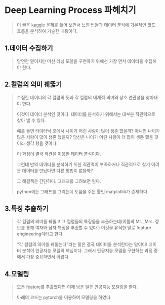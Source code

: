 # Deep Learning Process 파헤치기

> 이 글은 kaggle 문제를 풀어 보면서 느낀 팁들과 데이터 분석에 기본적인 코드 흐름을 분석하여 기술한 내용이다.



## 1.데이터 수집하기

> 당연한 말이지만 머신 러닝 모델을 구현하기 위해선 가장 먼저 데이터를 수집해야 한다.



## 2.컬럼의 의미 꿰뚫기



> 수집한 데이터의 각 컬럼의 뜻과 각 컬럼의 내제적 의미와 상호 연관성을 찾아내야 한다.
>
> 이것이 데이터 분석인 것이다. 데이터를 분석하기 위해서는 대부분 직관력으로 찾아 낼 수 있다.
>
> 예를 들면 타이타닉 호에서 나이가 어린 사람이 많이 생존 했을까?  아니면 나이가 많은 사람이 많이 생존 했을까?  당신은 나이가 어린 사람이 더 많이 생존 했을 것이라 생각 했을 것이다. 
>
> 이 과정이 결국 직관을 이용한 데이터 분석이다. 
>
> 그런데 만약 데이터를 분석하기 위한 직관력이 부족하거나 직관적으로 찾기 어려운 데이터를 만났다면 다른 방법이 없을까? 
>
> 그 해결책은 간단하다. 그래프를 그려보면 된다. 
>
> python에는 그래프를 그리는데 도움을 주는 툴인 matplotlib가 존재하다



## 3.특징 추출하기

> 각 컬럼의 의미를 꿰뚫고 그 컬럼들의 특징들을 추출하는데(이름의  Mr.  ,Mrs.  정보를 통해 여자와 남자 특징을 추출할 수 있다 ) 이것을 유식한 말로 feature engineering이라고 한다.
>
> "각 컬럼의 의미를 꿰뚫는다"라는 말은 결국 데이터를 분석한다는 말이다!  데이터 분석이 인공지능 모델의 핵심이다. 그래서 인공지능 모델을 구현하는 과정 중에서 가장 중요하면서 어렵다.



## 4.모델링

>  모든 feature를 추출했다면 이제 남은 일은 인공지능 모델링을 한다.  
>
> 아래의 코드는 pytorch를 이용하여 모델링을 하였다.